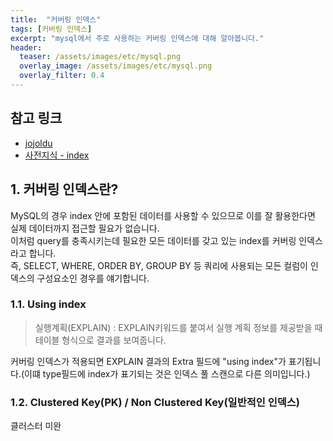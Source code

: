 ```yaml
---
title:  "커버링 인덱스"
tags: [커버링 인덱스]
excerpt: "mysql에서 주로 사용하는 커버링 인덱스에 대해 알아봅니다."
header:
  teaser: /assets/images/etc/mysql.png
  overlay_image: /assets/images/etc/mysql.png
  overlay_filter: 0.4
---
```


## 참고 링크
+ [jojoldu](https://jojoldu.tistory.com/476)
+ [사전지식 - index](https://hunnycombo.github.io/database/database-index/)

## 1. 커버링 인덱스란?
MySQL의 경우 index 안에 포함된 데이터를 사용할 수 있으므로 이를 잘 활용한다면 실제 데이터까지 접근할 필요가 없습니다.  
이처럼 query를 충족시키는데 필요한 모든 데이터를 갖고 있는 index를 커버링 인덱스라고 합니다.  
즉, SELECT, WHERE, ORDER BY, GROUP BY 등 쿼리에 사용되는 모든 컬럼이 인덱스의 구성요소인 경우를 얘기합니다.  

### 1.1. Using index
> 실행계획(EXPLAIN) : EXPLAIN키워드를 붙여서 실행 계획 정보를 제공받을 때 테이블 형식으로 결과를 보여줍니다.

커버링 인덱스가 적용되면 EXPLAIN 결과의 Extra 필드에 "using index"가 표기됩니다.(이떄 type필드에 index가 표기되는 것은 인덱스 풀 스캔으로 다른 의미입니다.)  

### 1.2. Clustered Key(PK) / Non Clustered Key(일반적인 인덱스)
클러스터 
미완
